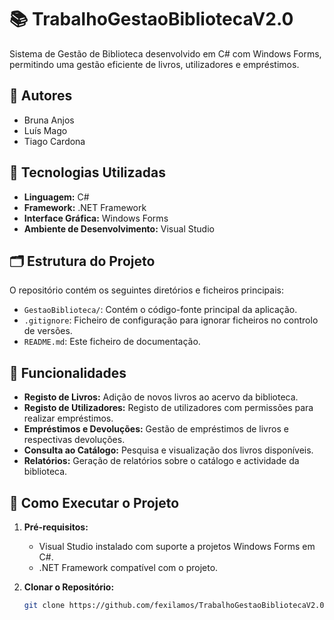 # 📚 TrabalhoGestaoBibliotecaV2.0

Sistema de Gestão de Biblioteca desenvolvido em C# com Windows Forms, permitindo uma gestão eficiente de livros, utilizadores e empréstimos.

## 👥 Autores

- Bruna Anjos  
- Luís Mago  
- Tiago Cardona 

## 🧰 Tecnologias Utilizadas

- **Linguagem:** C#  
- **Framework:** .NET Framework  
- **Interface Gráfica:** Windows Forms  
- **Ambiente de Desenvolvimento:** Visual Studio  

## 🗂️ Estrutura do Projeto

O repositório contém os seguintes diretórios e ficheiros principais:

- `GestaoBiblioteca/`: Contém o código-fonte principal da aplicação.  
- `.gitignore`: Ficheiro de configuração para ignorar ficheiros no controlo de versões.  
- `README.md`: Este ficheiro de documentação.  

## 🎯 Funcionalidades

- **Registo de Livros:** Adição de novos livros ao acervo da biblioteca.  
- **Registo de Utilizadores:** Registo de utilizadores com permissões para realizar empréstimos.  
- **Empréstimos e Devoluções:** Gestão de empréstimos de livros e respectivas devoluções.  
- **Consulta ao Catálogo:** Pesquisa e visualização dos livros disponíveis.  
- **Relatórios:** Geração de relatórios sobre o catálogo e actividade da biblioteca.  

## 🚀 Como Executar o Projeto

1. **Pré-requisitos:**
   - Visual Studio instalado com suporte a projetos Windows Forms em C#.  
   - .NET Framework compatível com o projeto.

2. **Clonar o Repositório:**

   ```bash
   git clone https://github.com/fexilamos/TrabalhoGestaoBibliotecaV2.0.git
